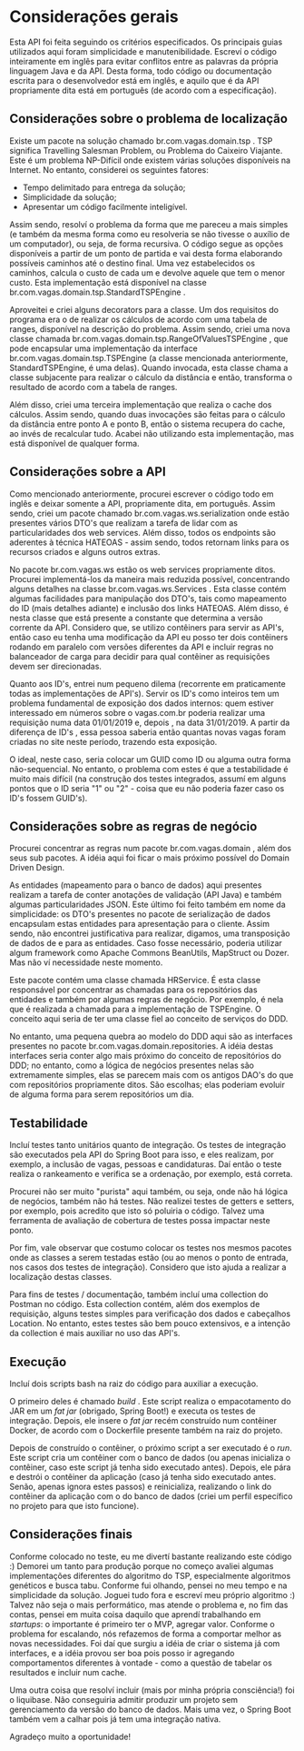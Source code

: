 # Considerações gerais

Esta API foi feita seguindo os critérios especificados. Os principais guias utilizados aqui foram simplicidade e manutenibilidade. Escreví o código inteiramente em inglês para evitar conflitos entre as palavras da própria linguagem Java e da API. Desta forma, todo código ou documentação escrita para o desenvolvedor está em inglês, e aquilo que é da API propriamente dita está em português (de acordo com a especificação). 

## Considerações sobre o problema de localização

Existe um pacote na solução chamado br.com.vagas.domain.tsp . TSP significa Travelling Salesman Problem, ou Problema do Caixeiro Viajante. Este é um problema NP-Difícil onde existem várias soluções disponíveis na Internet. No entanto, considerei os seguintes fatores:

- Tempo delimitado para entrega da solução;
- Simplicidade da solução; 
- Apresentar um código facilmente inteligível.

Assim sendo, resolví o problema da forma que me pareceu a mais simples (e também da mesma forma como eu resolveria se não tivesse o auxílio de um computador), ou seja, de forma recursiva. O código segue as opções disponíveis a partir de um ponto de partida e vai desta forma elaborando possíveis caminhos até o destino final. Uma vez estabelecidos os caminhos, calcula o custo de cada um e devolve aquele que tem o menor custo. Esta implementação está disponível na classe br.com.vagas.domain.tsp.StandardTSPEngine . 

Aproveitei e criei alguns decorators para a classe. Um dos requisitos do programa era o de realizar os cálculos de acordo com uma tabela de ranges, disponível na descrição do problema. Assim sendo, criei uma nova classe chamada br.com.vagas.domain.tsp.RangeOfValuesTSPEngine , que pode encapsular uma implementação da interface br.com.vagas.domain.tsp.TSPEngine (a classe mencionada anteriormente, StandardTSPEngine, é uma delas). Quando invocada, esta classe chama a classe subjacente para realizar o cálculo da distância e então, transforma o resultado de acordo com a tabela de ranges. 

Além disso, criei uma terceira implementação que realiza o cache dos cálculos. Assim sendo, quando duas invocações são feitas para o cálculo da distância entre ponto A e ponto B, então o sistema recupera do cache, ao invés de recalcular tudo. Acabei não utilizando esta implementação, mas está disponível de qualquer forma. 

## Considerações sobre a API

Como mencionado anteriormente, procurei escrever o código todo em inglês e deixar somente a API, propriamente dita, em português. Assim sendo, criei um pacote chamado br.com.vagas.ws.serialization onde estão presentes vários DTO's que realizam a tarefa de lidar com as particularidades dos web services. Além disso, todos os endpoints são aderentes à técnica HATEOAS - assim sendo, todos retornam links para os recursos criados e alguns outros extras. 

No pacote br.com.vagas.ws estão os web services propriamente ditos. Procurei implementá-los da maneira mais reduzida possível, concentrando alguns detalhes na classe br.com.vagas.ws.Services . Esta classe contém algumas facilidades para manipulação dos DTO's, tais como mapeamento do ID (mais detalhes adiante) e inclusão dos links HATEOAS. Além disso, é nesta classe que está presente a constante que determina a versão corrente da API. Considero que, se utilizo contêiners para servir as API's, então caso eu tenha uma modificação da API eu posso ter dois contêiners rodando em paralelo com versões diferentes da API e incluir regras no balanceador de carga para decidir para qual contêiner as requisições devem ser direcionadas.

Quanto aos ID's, entrei num pequeno dilema (recorrente em praticamente todas as implementações de API's). Servir os ID's como inteiros tem um problema fundamental de exposição dos dados internos: quem estiver interessado em números sobre o vagas.com.br poderia realizar uma requisição numa data 01/01/2019 e, depois , na data 31/01/2019. A partir da diferença de ID's , essa pessoa saberia então quantas novas vagas foram criadas no site neste período, trazendo esta exposição.

O ideal, neste caso, seria colocar um GUID como ID ou alguma outra forma não-sequencial. No entanto, o problema com estes é que a testabilidade é muito mais difícil (na construção dos testes integrados, assumí em alguns pontos que o ID seria "1" ou "2" - coisa que eu não poderia fazer caso os ID's fossem GUID's).

## Considerações sobre as regras de negócio

Procurei concentrar as regras num pacote br.com.vagas.domain , além dos seus sub pacotes. A idéia aqui foi ficar o mais próximo possível do Domain Driven Design.

As entidades (mapeamento para o banco de dados) aqui presentes realizam a tarefa de conter anotações de validação (API Java) e também algumas particularidades JSON. Este último foi feito também em nome da simplicidade: os DTO's presentes no pacote de serialização de dados encapsulam estas entidades para apresentação para o cliente. Assim sendo, não encontrei justificativa para realizar, digamos, uma transposição de dados de e para as entidades. Caso fosse necessário, poderia utilizar algum framework como Apache Commons BeanUtils, MapStruct ou Dozer. Mas não ví necessidade neste momento. 

Este pacote contém uma classe chamada HRService. É esta classe responsável por concentrar as chamadas para os repositórios das entidades e também por algumas regras de negócio. Por exemplo, é nela que é realizada a chamada para a implementação de TSPEngine. O conceito aqui seria de ter uma classe fiel ao conceito de serviços do DDD.

No entanto, uma pequena quebra ao modelo do DDD aqui são as interfaces presentes no pacote br.com.vagas.domain.repositories. A idéia destas interfaces seria conter algo mais próximo do conceito de repositórios do DDD; no entanto, como a lógica de negócios presentes nelas são extremamente simples, elas se parecem mais com os antigos DAO's do que com repositórios propriamente ditos. São escolhas; elas poderiam evoluir de alguma forma para serem repositórios um dia. 

## Testabilidade

Incluí testes tanto unitários quanto de integração. Os testes de integração são executados pela API do Spring Boot para isso, e eles realizam, por exemplo, a inclusão de vagas, pessoas e candidaturas. Daí então o teste realiza o rankeamento e verifica se a ordenação, por exemplo, está correta. 

Procurei não ser muito "purista" aqui também, ou seja, onde não há lógica de negócios, também não há testes. Não realizei testes de getters e setters, por exemplo, pois acredito que isto só poluiria o código. Talvez uma ferramenta de avaliação de cobertura de testes possa impactar neste ponto. 

Por fim, vale observar que costumo colocar os testes nos mesmos pacotes onde as classes a serem testadas estão (ou ao menos o ponto de entrada, nos casos dos testes de integração). Considero que isto ajuda a realizar a localização destas classes. 

Para fins de testes / documentação, também incluí uma collection do Postman no código. Esta collection contém, além dos exemplos de requisição, alguns testes simples para verificação dos dados e cabeçalhos Location. No entanto, estes testes são bem pouco extensivos, e a intenção da collection é mais auxiliar no uso das API's. 

## Execução 

Incluí dois scripts bash na raiz do código para auxiliar a execução. 

O primeiro deles é chamado *build* . Este script realiza o empacotamento do JAR em um *fat jar* (obrigado, Spring Boot!) e executa os testes de integração. Depois, ele insere o *fat jar* recém construído num contêiner Docker, de acordo com o Dockerfile presente também na raiz do projeto. 

Depois de construído o contêiner, o próximo script a ser executado é o *run*. Este script cria um contêiner com o banco de dados (ou apenas inicializa o contêiner, caso este script já tenha sido executado antes). Depois, ele pára e destrói o contêiner da aplicação (caso já tenha sido executado antes. Senão, apenas ignora estes passos) e reinicializa, realizando o link do contêiner da aplicação com o do banco de dados (criei um perfil específico no projeto para que isto funcione).


## Considerações finais

Conforme colocado no teste, eu me divertí bastante realizando este código :) Demorei um tanto para produção porque no começo avaliei algumas implementações diferentes do algoritmo do TSP, especialmente algoritmos genéticos e busca tabu. Conforme fui olhando, pensei no meu tempo e na simplicidade da solução. Joguei tudo fora e escreví meu próprio algoritmo :) Talvez não seja o mais performático, mas atende o problema e, no fim das contas, pensei em muita coisa daquilo que aprendí trabalhando em *startups*: o importante é primeiro ter o MVP, agregar valor. Conforme o problema for escalando, nós refazemos de forma a comportar melhor as novas necessidades. Foi daí que surgiu a idéia de criar o sistema já com interfaces, e a idéia provou ser boa pois posso ir agregando comportamentos diferentes à vontade - como a questão de tabelar os resultados e incluir num cache. 

Uma outra coisa que resolví incluir (mais por minha própria consciência!) foi o liquibase. Não conseguiria admitir produzir um projeto sem gerenciamento da versão do banco de dados. Mais uma vez, o Spring Boot também vem a calhar pois já tem uma integração nativa.

Agradeço muito a oportunidade!

